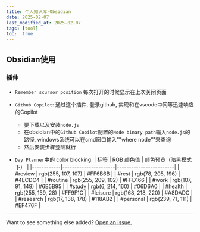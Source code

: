 ```yaml
---
title: 个人知识库-Obsidian
date: 2025-02-07
last_modified_at: 2025-02-07
tags: [tool]
toc:  true
---
```



## Obsidian使用

### 插件
- `Remember scursor position` 每次打开的时候显示在上次关闭页面

- `Github Copilot`: 通过这个插件, 登录github, 实现和在vscode中同等迅速响应的Copilot
    - 要下载以及安装`node.js`
    - 在obsidian中的`Github Copilot`配置的`Node binary path`输入`node.js`的路径, windows系统可以在cmd窗口输入'''where node'''来查询
    - 然后安装步骤登陆就行

- `Day Planner`中的 color blocking:
    | 标签       | RGB 颜色值   | 颜色预览（暗黑模式下） |
    |------------|----------------------|------------------------|
    | #review    | rgb(255, 107, 107) | #FF6B6B |
    | #rest      | rgb(78, 205, 196)  | #4ECDC4 |
    | #routine   | rgb(255, 209, 102) | #FFD166 |
    | #work      | rgb(107, 91, 149)  | #6B5B95 |
    | #study     | rgb(6, 214, 160)   | #06D6A0 |
    | #health    | rgb(255, 159, 28)  | #FF9F1C |
    | #leisure   | rgb(168, 218, 220) | #A8DADC |
    | #research  | rgb(17, 138, 178)  | #118AB2 |
    | #personal  | rgb(239, 71, 111)  | #EF476F |


---

Want to see something else added? <a href="https://github.com/MingshuoXu/MingshuoXu.github.io/issues/new">Open an issue.</a>

[^fn-sample_footnote]: Handy! Now click the return link to go back.
